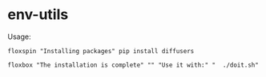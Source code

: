 # env-utils

Usage:

```
floxspin "Installing packages" pip install diffusers
```

```
floxbox "The installation is complete" "" "Use it with:" "  ./doit.sh"
```

